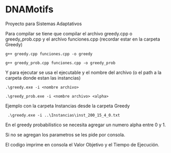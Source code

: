 # DNAMotifs

Proyecto para Sistemas Adaptativos


Para compilar se tiene que compilar el archivo greedy.cpp o greedy_prob.cpp y el archivo funciones.cpp (recordar estar en la carpeta Greedy)

    g++ greedy.cpp funciones.cpp -o greedy

    g++ greedy_prob.cpp funciones.cpp -o greedy_prob

Y para ejecutar se usa el ejecutable y el nombre del archivo (o el path a la carpeta donde estan las instancias)

    .\greedy.exe -i <nombre archivo>

    .\greedy_prob.exe -i <nombre archivo> <alpha>

Ejemplo con la carpeta Instancias desde la carpeta Greedy

     .\greedy.exe -i ..\Instancias\inst_200_15_4_0.txt

En el greedy probabilistico se necesita agregar un numero alpha entre 0 y 1.

Si no se agregan los parametros se les pide por consola.

El codigo imprime en consola el Valor Objetivo y el Tiempo de Ejecución.